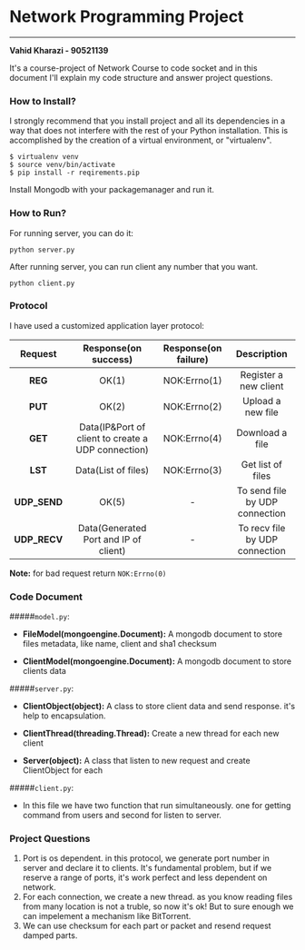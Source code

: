 # Network Programming Project
-----------------
**Vahid Kharazi - 90521139**

It's a course-project of Network Course to code socket and in this document I'll explain my code structure and answer project questions.
 
### How to Install?
I strongly recommend that you install project and all its dependencies in a way that does not interfere with the rest of your Python installation. This is accomplished by the creation of a virtual environment, or "virtualenv".

    $ virtualenv venv
    $ source venv/bin/activate
    $ pip install -r reqirements.pip
    
Install Mongodb with your packagemanager and run it.

### How to Run?
For running server, you can do it:
    
    python server.py
    
After running server, you can run client any number that you want.

    python client.py
    
### Protocol

I have used a customized application layer protocol:

|Request|Response(on success)|Response(on failure)|Description
|:---:|:----:|:---:|:---:|
|**REG**| OK(1)|NOK:Errno(1)| Register a new client
|**PUT**| OK(2) | NOK:Errno(2) | Upload a new file
|**GET**| Data(IP&Port of client to create a UDP connection)  | NOK:Errno(4) | Download a file
|**LST**| Data(List of files)  | NOK:Errno(3) | Get list of files
|**UDP_SEND**| OK(5) | -| To send file by UDP connection| 
|**UDP_RECV**| Data(Generated Port and IP of client)| -| To recv file by UDP connection 

**Note:** for bad request return `NOK:Errno(0)`
### Code Document

#####`model.py`:
    
* **FileModel(mongoengine.Document):** A mongodb document to store files metadata, like name, client and sha1 checksum

* **ClientModel(mongoengine.Document):** A mongodb document to store clients data

#####`server.py`:
    
* **ClientObject(object):** A class to store client data and send response. it's help to encapsulation.

* **ClientThread(threading.Thread):** Create a new thread for each new client
* **Server(object):** A class that listen to new request and create ClientObject for each

#####`client.py`:

* In this file we have two function that run simultaneously. one for getting command from users and second for listen to server.



### Project Questions

1. Port is os dependent. in this protocol, we generate port number in server and declare it to clients. It's fundamental problem, but if we reserve a range of ports, it's work perfect and less dependent on network.
2. For each connection, we create a new thread. as you know reading files from many location is not a truble, so now it's ok! But to sure enough we can impelement a mechanism like BitTorrent.
3. We can use checksum for each part or packet and resend request damped parts.
